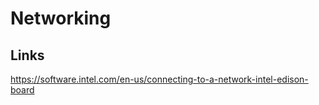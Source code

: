 Networking
==

## Links

https://software.intel.com/en-us/connecting-to-a-network-intel-edison-board


